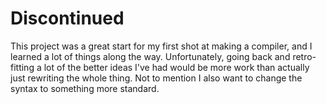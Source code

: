# Discontinued
This project was a great start for my first shot at making a compiler, and I learned a lot of things along the way. Unfortunately,
going back and retro-fitting a lot of the better ideas I've had would be more work than actually just rewriting the whole thing.
Not to mention I also want to change the syntax to something more standard.

